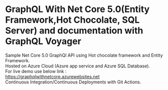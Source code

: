 # GraphQL With Net Core 5.0(Entity Framework,Hot Chocolate, SQL Server) and documentation with GraphQL Voyager
Sample Net Core 5.0 GraphQl API using Hot chocolate framework and Entity Framework.<br/>
Hosted on Azure Cloud (Azure app service and Azure SQL Database).<br/>
For live demo use below link :<br/>
https://graphqlwithnetcore.azurewebsites.net<br/>
Continuous Integration/Continuous Deployments with Git Actions.

